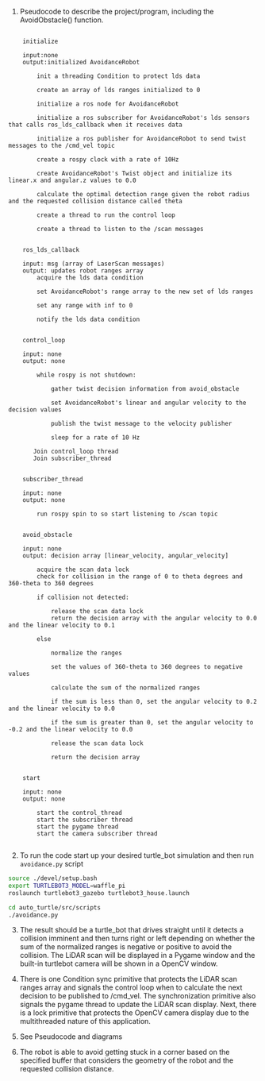 
1. Pseudocode to describe the project/program, including the AvoidObstacle() function.

```AvoidanceRobot class

    initialize
            
    input:none
    output:initialized AvoidanceRobot
            
        init a threading Condition to protect lds data
                
        create an array of lds ranges initialized to 0
                
        initialize a ros node for AvoidanceRobot
                
        initialize a ros subscriber for AvoidanceRobot's lds sensors that calls ros_lds_callback when it receives data
        
        initialize a ros publisher for AvoidanceRobot to send twist messages to the /cmd_vel topic

        create a rospy clock with a rate of 10Hz		
                
        create AvoidanceRobot's Twist object and initialize its linear.x and angular.z values to 0.0

        calculate the optimal detection range given the robot radius and the requested collision distance called theta

        create a thread to run the control loop

        create a thread to listen to the /scan messages


    ros_lds_callback 

    input: msg (array of LaserScan messages)
    output: updates robot ranges array
        acquire the lds data condition

        set AvoidanceRobot's range array to the new set of lds ranges
        
        set any range with inf to 0
       
        notify the lds data condition
    

    control_loop

    input: none
    output: none

        while rospy is not shutdown:

            gather twist decision information from avoid_obstacle

            set AvoidanceRobot's linear and angular velocity to the decision values

            publish the twist message to the velocity publisher
            
            sleep for a rate of 10 Hz
            
       Join control_loop thread
       Join subscriber_thread


    subscriber_thread

    input: none
    output: none

        run rospy spin to so start listening to /scan topic


    avoid_obstacle

    input: none
    output: decision array [linear_velocity, angular_velocity]

        acquire the scan data lock
        check for collision in the range of 0 to theta degrees and 360-theta to 360 degrees

        if collision not detected:

            release the scan data lock
            return the decision array with the angular velocity to 0.0 and the linear velocity to 0.1

        else

            normalize the ranges

            set the values of 360-theta to 360 degrees to negative values

            calculate the sum of the normalized ranges

            if the sum is less than 0, set the angular velocity to 0.2 and the linear velocity to 0.0

            if the sum is greater than 0, set the angular velocity to -0.2 and the linear velocity to 0.0

            release the scan data lock

            return the decision array


    start

    input: none
    output: none

        start the control_thread
        start the subscriber thread
        start the pygame thread
        start the camera subscriber thread
     
```

2. To run the code start up your desired turtle_bot simulation and then run `avoidance.py` script 

```sh   
source ./devel/setup.bash
export TURTLEBOT3_MODEL=waffle_pi
roslaunch turtlebot3_gazebo turtlebot3_house.launch
```

```sh
cd auto_turtle/src/scripts
./avoidance.py
```

3. The result should be a turtle_bot that drives straight until it detects a collision imminent and then turns right or left depending on
whether the sum of the normalized ranges is negative or positive to avoid the collision. The LiDAR
scan will be displayed in a Pygame window and the built-in turtlebot camera will be shown in a
OpenCV window. 

4. There is one Condition sync primitive that protects the LiDAR scan ranges array and signals the control loop when to calculate the next decision to be published to
/cmd_vel. The synchronization primitive also signals the pygame thread to update the LiDAR scan display. Next, there is a lock primitive that protects the OpenCV camera display due to the
multithreaded nature of this application. 

5. See Pseudocode and diagrams

6. The robot is able to avoid getting stuck in a corner based on the specified buffer that considers the geometry of the robot and the requested collision distance. 


